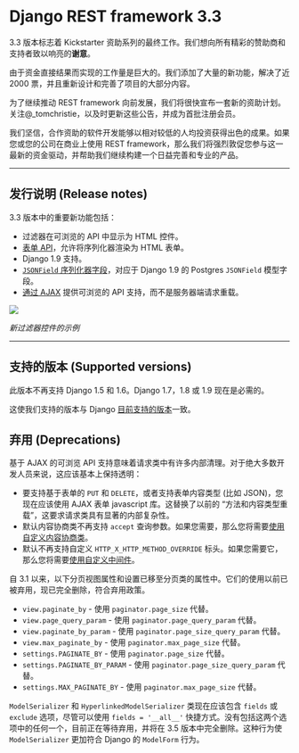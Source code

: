 # Django REST framework 3.3
3.3 版本标志着 Kickstarter 资助系列的最终工作。我们想向所有精彩的赞助商和支持者致以响亮的**谢意**。

由于资金直接结果而实现的工作量是巨大的。我们添加了大量的新功能，解决了近 2000 票，并且重新设计和完善了项目的大部分内容。

为了继续推动 REST framework 向前发展，我们将很快宣布一套新的资助计划。关注@_tomchristie，以及时更新这些公告，并成为首批注册会员。

我们坚信，合作资助的软件开发能够以相对较低的人均投资获得出色的成果。如果您或您的公司在商业上使用 REST framework，那么我们将强烈敦促您参与这一最新的资金驱动，并帮助我们继续构建一个日益完善和专业的产品。

***

## 发行说明 (Release notes)
3.3 版本中的重要新功能包括：

- 过滤器在可浏览的 API 中显示为 HTML 控件。
- [表单 API](https://www.django-rest-framework.org/topics/html-and-forms/)，允许将序列化器渲染为 HTML 表单。
- Django 1.9 支持。
- [`JSONField` 序列化器字段](https://www.django-rest-framework.org/api-guide/fields#jsonfield)，对应于 Django 1.9 的 Postgres `JSONField` 模型字段。
- [通过 AJAX](https://github.com/encode/ajax-form) 提供可浏览的 API 支持，而不是服务器端请求重载。

![](https://www.django-rest-framework.org/img/filter-controls.png)

*新过滤器控件的示例*

***

## 支持的版本 (Supported versions)
此版本不再支持 Django 1.5 和 1.6。Django 1.7，1.8 或 1.9 现在是必需的。

这使我们支持的版本与 Django [目前支持的版本](https://www.djangoproject.com/download/#supported-versions)一致。

## 弃用 (Deprecations)
基于 AJAX 的可浏览 API 支持意味着请求类中有许多内部清理。对于绝大多数开发人员来说，这应该基本上保持透明：

- 要支持基于表单的 `PUT` 和 `DELETE`，或者支持表单内容类型 (比如 JSON)，您现在应该使用 AJAX 表单 javascript 库。这替换了以前的 “方法和内容类型重载”，这要求请求类具有显著的内部复杂性。
- 默认内容协商类不再支持 `accept` 查询参数。如果您需要，那么您将需要[使用自定义内容协商类](https://www.django-rest-framework.org/topics/browser-enhancements/#url-based-accept-headers)。
- 默认不再支持自定义 `HTTP_X_HTTP_METHOD_OVERRIDE` 标头。如果您需要它，那么您将需要[使用自定义中间件](https://www.django-rest-framework.org/topics/browser-enhancements/#http-header-based-method-overriding)。

自 3.1 以来，以下分页视图属性和设置已移至分页类的属性中。它们的使用以前已被弃用，现已完全删除，符合弃用政策。

- `view.paginate_by` - 使用 `paginator.page_size` 代替。
- `view.page_query_param` - 使用 `paginator.page_query_param` 代替。
- `view.paginate_by_param` - 使用 `paginator.page_size_query_param` 代替。
- `view.max_paginate_by` - 使用 `paginator.max_page_size` 代替。
- `settings.PAGINATE_BY` - 使用 `paginator.page_size` 代替。
- `settings.PAGINATE_BY_PARAM` - 使用 `paginator.page_size_query_param` 代替。
- `settings.MAX_PAGINATE_BY` - 使用 `paginator.max_page_size` 代替。

`ModelSerializer` 和 `HyperlinkedModelSerializer` 类现在应该包含 `fields` 或 `exclude` 选项，尽管可以使用 `fields = '__all__'` 快捷方式。没有包括这两个选项中的任何一个，目前正在等待弃用，并将在 3.5 版本中完全删除。这种行为使 `ModelSerializer` 更加符合 Django 的 `ModelForm` 行为。
